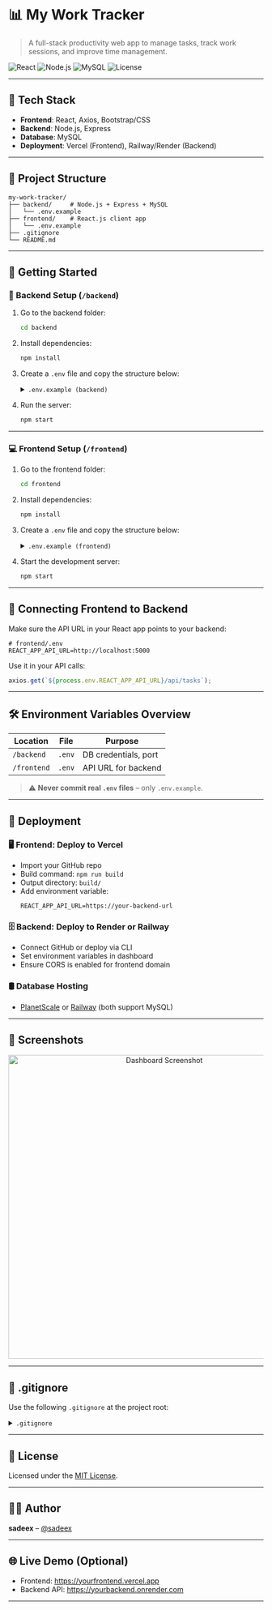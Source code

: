 # 📊 My Work Tracker

> A full-stack productivity web app to manage tasks, track work sessions, and improve time management.

![React](https://img.shields.io/badge/Frontend-React-blue?logo=react)
![Node.js](https://img.shields.io/badge/Backend-Node.js-green?logo=node.js)
![MySQL](https://img.shields.io/badge/Database-MySQL-lightgrey?logo=mysql)
![License](https://img.shields.io/badge/license-MIT-brightgreen)

---

## 🧰 Tech Stack

- **Frontend**: React, Axios, Bootstrap/CSS
- **Backend**: Node.js, Express
- **Database**: MySQL
- **Deployment**: Vercel (Frontend), Railway/Render (Backend)

---

## 📁 Project Structure

```
my-work-tracker/
├── backend/     # Node.js + Express + MySQL
│   └── .env.example
├── frontend/    # React.js client app
│   └── .env.example
├── .gitignore
└── README.md
```

---

## 🚀 Getting Started

### 🔧 Backend Setup (`/backend`)

1. Go to the backend folder:
   ```bash
   cd backend
   ```
2. Install dependencies:
   ```bash
   npm install
   ```
3. Create a `.env` file and copy the structure below:
   <details>
     <summary><code>.env.example (backend)</code></summary>

   ```env
   DB_HOST=localhost
   DB_USER=root
   DB_PASSWORD=yourpassword
   DB_NAME=myworktracker
   PORT=5000
   ```
   </details>

4. Run the server:
   ```bash
   npm start
   ```

---

### 💻 Frontend Setup (`/frontend`)

1. Go to the frontend folder:
   ```bash
   cd frontend
   ```
2. Install dependencies:
   ```bash
   npm install
   ```
3. Create a `.env` file and copy the structure below:
   <details>
     <summary><code>.env.example (frontend)</code></summary>

   ```env
   REACT_APP_API_URL=http://localhost:5000
   ```
   </details>

4. Start the development server:
   ```bash
   npm start
   ```

---

## 🔗 Connecting Frontend to Backend

Make sure the API URL in your React app points to your backend:

```env
# frontend/.env
REACT_APP_API_URL=http://localhost:5000
```

Use it in your API calls:

```js
axios.get(`${process.env.REACT_APP_API_URL}/api/tasks`);
```

---

## 🛠 Environment Variables Overview

| Location     | File           | Purpose                  |
|--------------|----------------|--------------------------|
| `/backend`   | `.env`         | DB credentials, port     |
| `/frontend`  | `.env`         | API URL for backend      |

> ⚠️ **Never commit real `.env` files** – only `.env.example`.

---

## 🚢 Deployment

### 🖥 Frontend: Deploy to Vercel
- Import your GitHub repo
- Build command: `npm run build`
- Output directory: `build/`
- Add environment variable:
  ```
  REACT_APP_API_URL=https://your-backend-url
  ```

### 🗄 Backend: Deploy to Render or Railway
- Connect GitHub or deploy via CLI
- Set environment variables in dashboard
- Ensure CORS is enabled for frontend domain

### 🛢 Database Hosting
- [PlanetScale](https://planetscale.com) or [Railway](https://railway.app) (both support MySQL)

---

## 📸 Screenshots

<!-- Add screenshots here -->
<p align="center">
  <img src="screenshots/dashboard.png" width="600" alt="Dashboard Screenshot" />
</p>

---

## 🧾 .gitignore

Use the following `.gitignore` at the project root:

<details>
<summary><code>.gitignore</code></summary>

```gitignore
# Node modules
**/node_modules/

# Build output
**/build/
**/dist/

# Environment variables
**/.env
**/.env.local
**/.env.*.local

# Logs
*.log
logs
npm-debug.log*

# OS files
.DS_Store
Thumbs.db
```
</details>

---

## 📜 License

Licensed under the [MIT License](LICENSE).

---

## 🙋‍♂️ Author

**sadeex** – [@sadeex](https://github.com/sdx-rf17)

---

## 🌐 Live Demo (Optional)

- Frontend: https://yourfrontend.vercel.app
- Backend API: https://yourbackend.onrender.com

---

